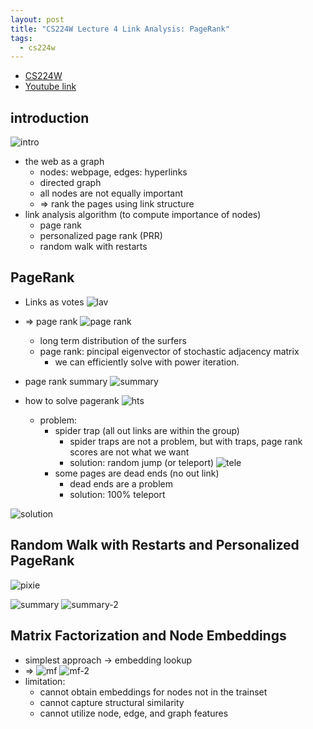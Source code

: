```yaml
---
layout: post
title: "CS224W Lecture 4 Link Analysis: PageRank"
tags:
  - cs224w
---
```


- [CS224W](http://web.stanford.edu/class/cs224w/)
- [Youtube link](https://www.youtube.com/watch?v=TU0ankRcHmo)

## introduction

![intro](/images/cs224w/lecture4-intro.png)

- the web as a graph
  - nodes: webpage, edges: hyperlinks
  - directed graph
  - all nodes are not equally important
  - => rank the pages using link structure
- link analysis algorithm (to compute importance of nodes)
  - page rank
  - personalized page rank (PRR)
  - random walk with restarts

## PageRank

- Links as votes
    ![lav](/images/cs224w/lecture4-link-as-votes.png)
- => page rank
    ![page rank](/images/cs224w/lecture4-pagerank.png)
  - long term distribution of the surfers
  - page rank: pincipal eigenvector of stochastic adjacency matrix
    - we can efficiently solve with power iteration.
- page rank summary
    ![summary](/images/cs224w/lecture4-pagerank-summary.png)
- how to solve pagerank
    ![hts](/images/cs224w/lecture4-how-to-solve-pagerank.png)

  - problem:
    - spider trap (all out links are within the group)
      - spider traps are not a problem, but with traps, page rank scores are not what we want
      - solution: random jump (or teleport)
          ![tele](/images/cs224w/lecture4-teleport.png)
    - some pages are dead ends (no out link)
      - dead ends are a problem
      - solution: 100% teleport

![solution](/images/cs224w/lecture4-solution.png)

## Random Walk with Restarts and Personalized PageRank

![pixie](/images/cs224w/lecture4-pixie.png)

![summary](/images/cs224w/lecture4-3-summary.png)
![summary-2](/images/cs224w/lecture4-3-summary-2.png)

## Matrix Factorization and Node Embeddings

- simplest approach -> embedding lookup
- =>
    ![mf](/images/cs224w/lecture4-mf.png)
    ![mf-2](/images/cs224w/lecture4-mf-2.png)
- limitation:
  - cannot obtain embeddings for nodes not in the trainset
  - cannot capture structural similarity
  - cannot utilize node, edge, and graph features
